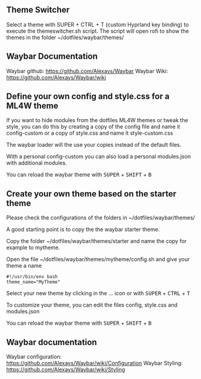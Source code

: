 ## Theme Switcher

Select a theme with SUPER + CTRL + T (custom Hyprland key binding) to execute the themeswitcher.sh script. The script will open rofi to show the themes in the folder ~/dotfiles/waybar/themes/

## Waybar Documentation

Waybar github: https://github.com/Alexays/Waybar
Waybar Wiki: https://github.com/Alexays/Waybar/wiki

## Define your own config and style.css for a ML4W theme

If you want to hide modules from the dotfiles ML4W themes or tweak the style, you can do this by creating a copy of the config file and name it config-custom or a copy of style.css and name it style-custom.css

The waybar loader will the use your copies instead of the default files.

With a personal config-custom you can also load a personal modules.json with additional modules.

You can reload the waybar theme with <kbd>SUPER</kbd> + <kbd>SHIFT</kbd> + <kbd>B</kbd>

## Create your own theme based on the starter theme

Please check the configurations of the folders in ~/dotfiles/waybar/themes/

A good starting point is to copy the the waybar starter theme.

Copy the folder ~/dotfiles/waybar/themes/starter and name the copy for example to mytheme.

Open the file ~/dotfiles/waybar/themes/mytheme/config.sh and give your theme a name 

```
#!/usr/bin/env bash
theme_name="MyTheme"
```

Select your new theme by clicking in the ... icon or with <kbd>SUPER</kbd> + <kbd>CTRL</kbd> + <kbd>T</kbd>

To customize your theme, you can edit the files config, style.css and modules.json 

You can reload the waybar theme with <kbd>SUPER</kbd> + <kbd>SHIFT</kbd> + <kbd>B</kbd>

## Waybar documentation

Waybar configuration: https://github.com/Alexays/Waybar/wiki/Configuration
Waybar Styling: https://github.com/Alexays/Waybar/wiki/Styling
